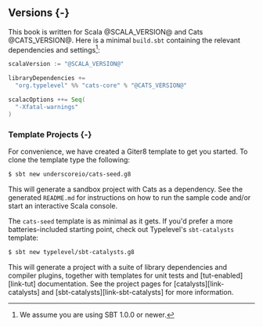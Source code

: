 ## Versions {-}

This book is written for Scala @SCALA_VERSION@ and Cats @CATS_VERSION@.
Here is a minimal `build.sbt` containing
the relevant dependencies and settings[^sbt-version]:

```scala
scalaVersion := "@SCALA_VERSION@"

libraryDependencies +=
  "org.typelevel" %% "cats-core" % "@CATS_VERSION@"

scalacOptions ++= Seq(
  "-Xfatal-warnings"
)
```

[^sbt-version]: We assume you are using SBT 1.0.0 or newer.

### Template Projects {-}

For convenience, we have created
a Giter8 template to get you started.
To clone the template type the following:

```bash
$ sbt new underscoreio/cats-seed.g8
```

This will generate a sandbox project
with Cats as a dependency.
See the generated `README.md` for
instructions on how to run the sample code
and/or start an interactive Scala console.

The `cats-seed` template is as minimal as it gets.
If you'd prefer a more batteries-included starting point,
check out Typelevel's `sbt-catalysts` template:

```bash
$ sbt new typelevel/sbt-catalysts.g8
```

This will generate a project with a suite
of library dependencies and compiler plugins,
together with templates for unit tests
and [tut-enabled][link-tut] documentation.
See the project pages for [catalysts][link-catalysts]
and [sbt-catalysts][link-sbt-catalysts]
for more information.
